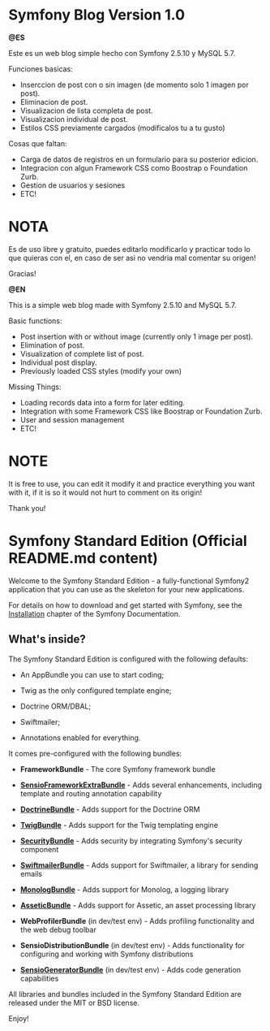 Symfony Blog Version 1.0
========================

**@ES**

Este es un web blog simple hecho con Symfony 2.5.10 y MySQL 5.7.

Funciones basicas:

- Inserccion de post con o sin imagen (de momento solo 1 imagen por post).
- Eliminacion de post.
- Visualizacion de lista completa de post.
- Visualizacion individual de post.
- Estilos CSS previamente cargados (modificalos tu a tu gusto)

Cosas que faltan:

- Carga de datos de registros en un formulario para su posterior edicion.
- Integracion con algun Framework CSS como Boostrap o Foundation Zurb.
- Gestion de usuarios y sesiones
- ETC!

NOTA
=====

Es de uso libre y gratuito, puedes editarlo modificarlo y practicar todo lo que quieras con el, en caso de ser asi no vendria mal comentar su origen!

Gracias!

**@EN**

This is a simple web blog made with Symfony 2.5.10 and MySQL 5.7.

Basic functions:

- Post insertion with or without image (currently only 1 image per post).
- Elimination of post.
- Visualization of complete list of post.
- Individual post display.
- Previously loaded CSS styles (modify your own)

Missing Things:

- Loading records data into a form for later editing.
- Integration with some Framework CSS like Boostrap or Foundation Zurb.
- User and session management
- ETC!

NOTE
=====

It is free to use, you can edit it modify it and practice everything you want with it, if it is so it would not hurt to comment on its origin!

Thank you!



Symfony Standard Edition (Official README.md content)
========================

Welcome to the Symfony Standard Edition - a fully-functional Symfony2
application that you can use as the skeleton for your new applications.

For details on how to download and get started with Symfony, see the
[Installation][1] chapter of the Symfony Documentation.

What's inside?
--------------

The Symfony Standard Edition is configured with the following defaults:

  * An AppBundle you can use to start coding;

  * Twig as the only configured template engine;

  * Doctrine ORM/DBAL;

  * Swiftmailer;

  * Annotations enabled for everything.

It comes pre-configured with the following bundles:

  * **FrameworkBundle** - The core Symfony framework bundle

  * [**SensioFrameworkExtraBundle**][6] - Adds several enhancements, including
    template and routing annotation capability

  * [**DoctrineBundle**][7] - Adds support for the Doctrine ORM

  * [**TwigBundle**][8] - Adds support for the Twig templating engine

  * [**SecurityBundle**][9] - Adds security by integrating Symfony's security
    component

  * [**SwiftmailerBundle**][10] - Adds support for Swiftmailer, a library for
    sending emails

  * [**MonologBundle**][11] - Adds support for Monolog, a logging library

  * [**AsseticBundle**][12] - Adds support for Assetic, an asset processing
    library

  * **WebProfilerBundle** (in dev/test env) - Adds profiling functionality and
    the web debug toolbar

  * **SensioDistributionBundle** (in dev/test env) - Adds functionality for
    configuring and working with Symfony distributions

  * [**SensioGeneratorBundle**][13] (in dev/test env) - Adds code generation
    capabilities

All libraries and bundles included in the Symfony Standard Edition are
released under the MIT or BSD license.

Enjoy!

[1]:  http://symfony.com/doc/2.5/book/installation.html
[6]:  http://symfony.com/doc/2.5/bundles/SensioFrameworkExtraBundle/index.html
[7]:  http://symfony.com/doc/2.5/book/doctrine.html
[8]:  http://symfony.com/doc/2.5/book/templating.html
[9]:  http://symfony.com/doc/2.5/book/security.html
[10]: http://symfony.com/doc/2.5/cookbook/email.html
[11]: http://symfony.com/doc/2.5/cookbook/logging/monolog.html
[12]: http://symfony.com/doc/2.5/cookbook/assetic/asset_management.html
[13]: http://symfony.com/doc/2.5/bundles/SensioGeneratorBundle/index.html
